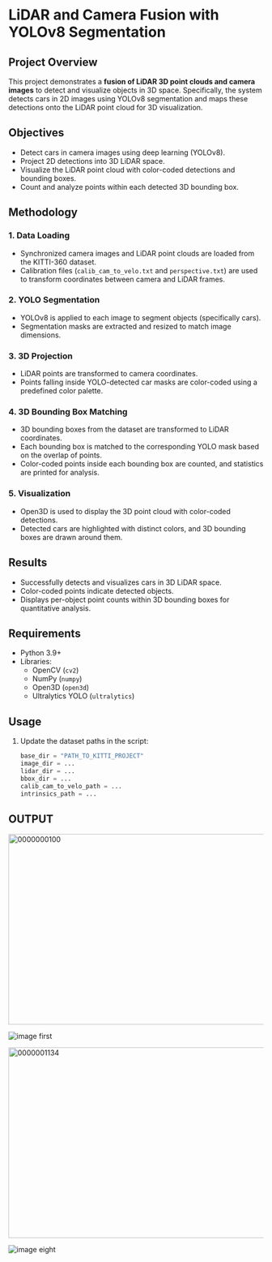 # LiDAR and Camera Fusion with YOLOv8 Segmentation

## Project Overview
This project demonstrates a **fusion of LiDAR 3D point clouds and camera images** to detect and visualize objects in 3D space. Specifically, the system detects cars in 2D images using YOLOv8 segmentation and maps these detections onto the LiDAR point cloud for 3D visualization.

## Objectives
- Detect cars in camera images using deep learning (YOLOv8).
- Project 2D detections into 3D LiDAR space.
- Visualize the LiDAR point cloud with color-coded detections and bounding boxes.
- Count and analyze points within each detected 3D bounding box.

## Methodology

### 1. Data Loading
- Synchronized camera images and LiDAR point clouds are loaded from the KITTI-360 dataset.
- Calibration files (`calib_cam_to_velo.txt` and `perspective.txt`) are used to transform coordinates between camera and LiDAR frames.

### 2. YOLO Segmentation
- YOLOv8 is applied to each image to segment objects (specifically cars).
- Segmentation masks are extracted and resized to match image dimensions.

### 3. 3D Projection
- LiDAR points are transformed to camera coordinates.
- Points falling inside YOLO-detected car masks are color-coded using a predefined color palette.

### 4. 3D Bounding Box Matching
- 3D bounding boxes from the dataset are transformed to LiDAR coordinates.
- Each bounding box is matched to the corresponding YOLO mask based on the overlap of points.
- Color-coded points inside each bounding box are counted, and statistics are printed for analysis.

### 5. Visualization
- Open3D is used to display the 3D point cloud with color-coded detections.
- Detected cars are highlighted with distinct colors, and 3D bounding boxes are drawn around them.

## Results
- Successfully detects and visualizes cars in 3D LiDAR space.
- Color-coded points indicate detected objects.
- Displays per-object point counts within 3D bounding boxes for quantitative analysis.

## Requirements
- Python 3.9+
- Libraries:
  - OpenCV (`cv2`)
  - NumPy (`numpy`)
  - Open3D (`open3d`)
  - Ultralytics YOLO (`ultralytics`)

## Usage
1. Update the dataset paths in the script:
   ```python
   base_dir = "PATH_TO_KITTI_PROJECT"
   image_dir = ...
   lidar_dir = ...
   bbox_dir = ...
   calib_cam_to_velo_path = ...
   intrinsics_path = ...

## OUTPUT
<img width="1408" height="376" alt="0000000100" src="https://github.com/user-attachments/assets/ff44152d-0f9e-4041-89e5-ea0b711f0802" />

![image first](https://github.com/user-attachments/assets/e75202c6-46c0-4a7b-919a-bace134ee65b)


<img width="1408" height="376" alt="0000001134" src="https://github.com/user-attachments/assets/ff6088e9-a158-4ede-b802-042f4adedad4" />

![image eight](https://github.com/user-attachments/assets/ea212e66-99d5-41c6-81ed-ed400d2223c4)

